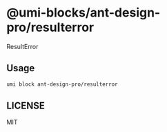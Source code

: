 # @umi-blocks/ant-design-pro/resulterror

ResultError

## Usage

```sh
umi block ant-design-pro/resulterror
```

## LICENSE

MIT

